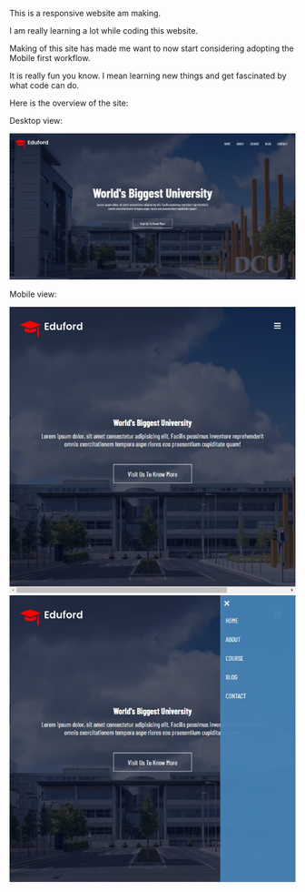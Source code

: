 This is a responsive website am making. 

I am really learning a lot while coding this website.

Making of this site has made me want to now start considering adopting the Mobile first workflow. 

It is really fun you know. I mean learning new things and get fascinated by what code can do.

Here is the overview of the site:

Desktop view:

![](Images/Desktop-view.png)

Mobile view:

![](Images/Mobile-view-1.png)          
![](Images/Mobile-view-2.png)

